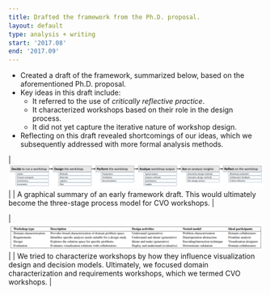 ```yaml
---
title: Drafted the framework from the Ph.D. proposal.
layout: default
type: analysis + writing
start: '2017.08'
end: '2017.09'
---
```

- Created a draft of the framework, summarized below, based on the aforementioned Ph.D. proposal.
- Key ideas in this draft include:
  - It referred to the use of _critically reflective practice_.
  - It characterized workshops based on their role in the design process.
  - It did not yet capture the iterative nature of workshop design.
- Reflecting on this draft revealed shortcomings of our ideas, which we subsequently addressed with more formal analysis methods.

| ![summary](../assets/documents/2017.09-process.png) |
| A graphical summary of an early framework draft. This would ultimately become the three-stage process model for CVO workshops. |

| ![summary](../assets/documents/2017.09-workshop-type.png) |
| We tried to characterize workshops by how they influence visualization design and decision models. Ultimately, we focused domain characterization and requirements workshops, which we termed CVO workshops. |

